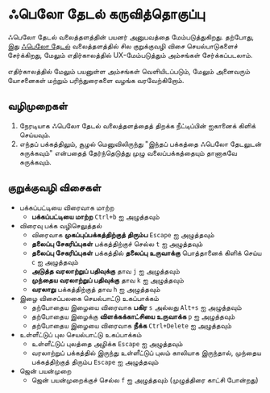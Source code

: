 # ஃபெலோ தேடல் கருவித்தொகுப்பு

ஃபெலோ தேடல் வலைத்தளத்தின் பயனர் அனுபவத்தை மேம்படுத்துகிறது. தற்போது, இது [ஃபெலோ தேடல்](https://felo.ai) வலைத்தளத்தில் சில குறுக்குவழி விசை செயல்பாடுகளைச் சேர்க்கிறது, மேலும் எதிர்காலத்தில் UX-மேம்படுத்தும் அம்சங்கள் சேர்க்கப்படலாம்.

எதிர்காலத்தில் மேலும் பயனுள்ள அம்சங்கள் வெளியிடப்படும், மேலும் அனைவரும் யோசனைகள் மற்றும் பரிந்துரைகளை வழங்க வரவேற்கிறோம்.

## வழிமுறைகள்

1. நேரடியாக ஃபெலோ தேடல் வலைத்தளத்தைத் திறக்க நீட்டிப்பின் ஐகானைக் கிளிக் செய்யவும்.
2. எந்தப் பக்கத்திலும், சூழல் மெனுவிலிருந்து "இந்தப் பக்கத்தை ஃபெலோ தேடலுடன் சுருக்கவும்" என்பதைத் தேர்ந்தெடுத்து முழு வலைப்பக்கத்தையும் தானாகவே சுருக்கவும்.

## குறுக்குவழி விசைகள்

- பக்கப்பட்டியை விரைவாக மாற்ற
  - **பக்கப்பட்டியை மாற்ற** `Ctrl+b` ஐ அழுத்தவும்
- விரைவு பக்க வழிசெலுத்தல்
  - விரைவாக **முகப்புப்பக்கத்திற்குத் திரும்ப** `Escape` ஐ அழுத்தவும்
  - **தலைப்பு சேகரிப்புகள்** பக்கத்திற்குச் செல்ல `t` ஐ அழுத்தவும்
  - **தலைப்பு சேகரிப்புகள்** பக்கத்தில் **தலைப்பு உருவாக்கு** பொத்தானைக் கிளிக் செய்ய `c` ஐ அழுத்தவும்
  - **அடுத்த வரலாற்றுப் பதிவுக்கு** தாவ `j` ஐ அழுத்தவும்
  - **முந்தைய வரலாற்றுப் பதிவுக்கு** தாவ `k` ஐ அழுத்தவும்
  - **வரலாறு** பக்கத்திற்குத் தாவ `h` ஐ அழுத்தவும்
- இழை விசைப்பலகை செயல்பாட்டு உகப்பாக்கம்
  - தற்போதைய இழையை விரைவாக **பகிர** `s` அல்லது `Alt+s` ஐ அழுத்தவும்
  - தற்போதைய இழைக்கு **விளக்கக்காட்சியை உருவாக்க** `p` ஐ அழுத்தவும்
  - தற்போதைய இழையை விரைவாக **நீக்க** `Ctrl+Delete` ஐ அழுத்தவும்
- உள்ளீட்டுப் புல செயல்பாட்டு உகப்பாக்கம்
  - உள்ளீட்டுப் புலத்தை அழிக்க `Escape` ஐ அழுத்தவும்
  - வரலாற்றுப் பக்கத்தில் இருந்து உள்ளீட்டுப் புலம் காலியாக இருந்தால், முந்தைய பக்கத்திற்குத் திரும்ப `Escape` ஐ அழுத்தவும்
- ஜென் பயன்முறை
  - ஜென் பயன்முறைக்குச் செல்ல `f` ஐ அழுத்தவும் (முழுத்திரை காட்சி போன்றது)
